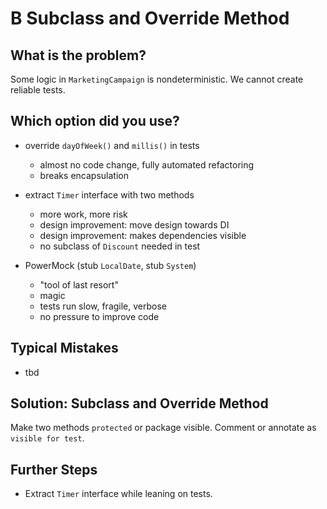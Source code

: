 B Subclass and Override Method
==============================

What is the problem?
--------------------

Some logic in `MarketingCampaign` is nondeterministic.
We cannot create reliable tests.

Which option did you use?
-------------------------

* override `dayOfWeek()` and `millis()` in tests
  * almost no code change, fully automated refactoring
  * breaks encapsulation

* extract `Timer` interface with two methods
  * more work, more risk
  * design improvement: move design towards DI
  * design improvement: makes dependencies visible
  * no subclass of `Discount` needed in test

* PowerMock (stub `LocalDate`, stub `System`)
  * "tool of last resort"
  * magic
  * tests run slow, fragile, verbose
  * no pressure to improve code

Typical Mistakes
----------------

* tbd

Solution: Subclass and Override Method
--------------------------------------

Make two methods `protected` or package visible.
Comment or annotate as `visible for test`.

Further Steps
-------------

* Extract `Timer` interface while leaning on tests.
